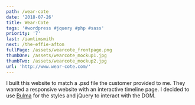 ```yaml
---
path: /wear-cote
date: '2018-07-26'
title: Wear-Cote
tags: '#wordpress #jquery #php #sass'
priority: '7'
last: /iamtimsmith
next: /the-effie-afton
fullPage: /assets/wearcote_frontpage.png
thumbOne: /assets/wearcote_mockup1.jpg
thumbTwo: /assets/wearcote_mockup2.jpg
url: 'http://www.wear-cote.com/'
---
```

I built this website to match a .psd file the customer provided to me. They wanted a responsive website with an interactive timeline page. I decided to use [Bulma](https://bulma.io) for the styles and jQuery to interact with the DOM.

